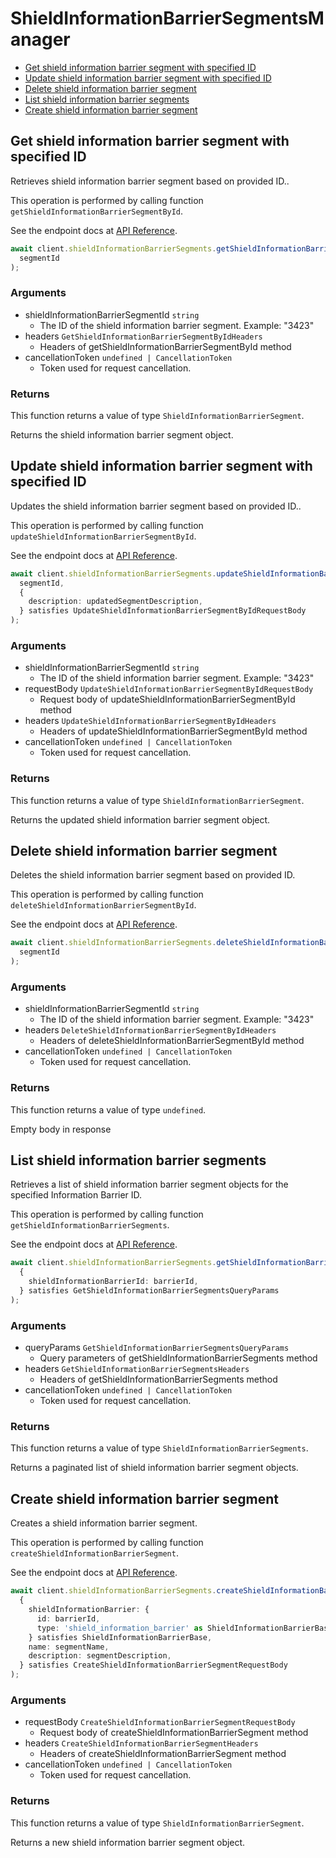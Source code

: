 # ShieldInformationBarrierSegmentsManager

- [Get shield information barrier segment with specified ID](#get-shield-information-barrier-segment-with-specified-id)
- [Update shield information barrier segment with specified ID](#update-shield-information-barrier-segment-with-specified-id)
- [Delete shield information barrier segment](#delete-shield-information-barrier-segment)
- [List shield information barrier segments](#list-shield-information-barrier-segments)
- [Create shield information barrier segment](#create-shield-information-barrier-segment)

## Get shield information barrier segment with specified ID

Retrieves shield information barrier segment based on provided ID..

This operation is performed by calling function `getShieldInformationBarrierSegmentById`.

See the endpoint docs at
[API Reference](https://developer.box.com/reference/get-shield-information-barrier-segments-id/).

<!-- sample get_shield_information_barrier_segments_id -->

```ts
await client.shieldInformationBarrierSegments.getShieldInformationBarrierSegmentById(
  segmentId
);
```

### Arguments

- shieldInformationBarrierSegmentId `string`
  - The ID of the shield information barrier segment. Example: "3423"
- headers `GetShieldInformationBarrierSegmentByIdHeaders`
  - Headers of getShieldInformationBarrierSegmentById method
- cancellationToken `undefined | CancellationToken`
  - Token used for request cancellation.

### Returns

This function returns a value of type `ShieldInformationBarrierSegment`.

Returns the shield information barrier segment object.

## Update shield information barrier segment with specified ID

Updates the shield information barrier segment based on provided ID..

This operation is performed by calling function `updateShieldInformationBarrierSegmentById`.

See the endpoint docs at
[API Reference](https://developer.box.com/reference/put-shield-information-barrier-segments-id/).

<!-- sample put_shield_information_barrier_segments_id -->

```ts
await client.shieldInformationBarrierSegments.updateShieldInformationBarrierSegmentById(
  segmentId,
  {
    description: updatedSegmentDescription,
  } satisfies UpdateShieldInformationBarrierSegmentByIdRequestBody
);
```

### Arguments

- shieldInformationBarrierSegmentId `string`
  - The ID of the shield information barrier segment. Example: "3423"
- requestBody `UpdateShieldInformationBarrierSegmentByIdRequestBody`
  - Request body of updateShieldInformationBarrierSegmentById method
- headers `UpdateShieldInformationBarrierSegmentByIdHeaders`
  - Headers of updateShieldInformationBarrierSegmentById method
- cancellationToken `undefined | CancellationToken`
  - Token used for request cancellation.

### Returns

This function returns a value of type `ShieldInformationBarrierSegment`.

Returns the updated shield information barrier segment object.

## Delete shield information barrier segment

Deletes the shield information barrier segment
based on provided ID.

This operation is performed by calling function `deleteShieldInformationBarrierSegmentById`.

See the endpoint docs at
[API Reference](https://developer.box.com/reference/delete-shield-information-barrier-segments-id/).

<!-- sample delete_shield_information_barrier_segments_id -->

```ts
await client.shieldInformationBarrierSegments.deleteShieldInformationBarrierSegmentById(
  segmentId
);
```

### Arguments

- shieldInformationBarrierSegmentId `string`
  - The ID of the shield information barrier segment. Example: "3423"
- headers `DeleteShieldInformationBarrierSegmentByIdHeaders`
  - Headers of deleteShieldInformationBarrierSegmentById method
- cancellationToken `undefined | CancellationToken`
  - Token used for request cancellation.

### Returns

This function returns a value of type `undefined`.

Empty body in response

## List shield information barrier segments

Retrieves a list of shield information barrier segment objects
for the specified Information Barrier ID.

This operation is performed by calling function `getShieldInformationBarrierSegments`.

See the endpoint docs at
[API Reference](https://developer.box.com/reference/get-shield-information-barrier-segments/).

<!-- sample get_shield_information_barrier_segments -->

```ts
await client.shieldInformationBarrierSegments.getShieldInformationBarrierSegments(
  {
    shieldInformationBarrierId: barrierId,
  } satisfies GetShieldInformationBarrierSegmentsQueryParams
);
```

### Arguments

- queryParams `GetShieldInformationBarrierSegmentsQueryParams`
  - Query parameters of getShieldInformationBarrierSegments method
- headers `GetShieldInformationBarrierSegmentsHeaders`
  - Headers of getShieldInformationBarrierSegments method
- cancellationToken `undefined | CancellationToken`
  - Token used for request cancellation.

### Returns

This function returns a value of type `ShieldInformationBarrierSegments`.

Returns a paginated list of shield information barrier segment objects.

## Create shield information barrier segment

Creates a shield information barrier segment.

This operation is performed by calling function `createShieldInformationBarrierSegment`.

See the endpoint docs at
[API Reference](https://developer.box.com/reference/post-shield-information-barrier-segments/).

<!-- sample post_shield_information_barrier_segments -->

```ts
await client.shieldInformationBarrierSegments.createShieldInformationBarrierSegment(
  {
    shieldInformationBarrier: {
      id: barrierId,
      type: 'shield_information_barrier' as ShieldInformationBarrierBaseTypeField,
    } satisfies ShieldInformationBarrierBase,
    name: segmentName,
    description: segmentDescription,
  } satisfies CreateShieldInformationBarrierSegmentRequestBody
);
```

### Arguments

- requestBody `CreateShieldInformationBarrierSegmentRequestBody`
  - Request body of createShieldInformationBarrierSegment method
- headers `CreateShieldInformationBarrierSegmentHeaders`
  - Headers of createShieldInformationBarrierSegment method
- cancellationToken `undefined | CancellationToken`
  - Token used for request cancellation.

### Returns

This function returns a value of type `ShieldInformationBarrierSegment`.

Returns a new shield information barrier segment object.

